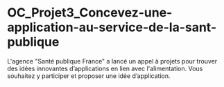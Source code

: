 # OC_Projet3_Concevez-une-application-au-service-de-la-sant-publique 
L'agence "Santé publique France" a lancé un appel à projets pour trouver des idées innovantes d’applications en lien avec l'alimentation. Vous souhaitez y participer et proposer une idée d’application.
